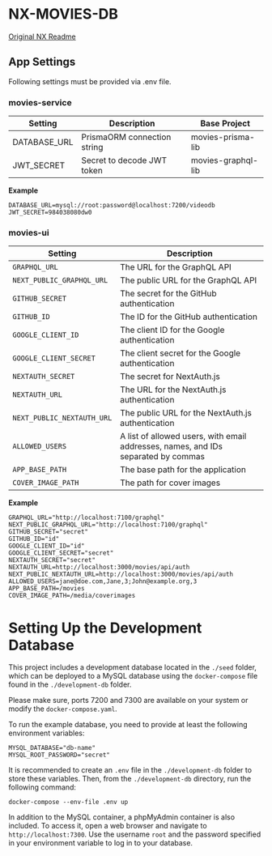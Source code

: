 # NX-MOVIES-DB

[Original NX Readme](NX_README.md)

## App Settings

Following settings must be provided via .env file.

### movies-service

|Setting       |Description                 |Base Project       |
|--------------|----------------------------|-------------------|
|DATABASE_URL  |PrismaORM connection string |movies-prisma-lib  |
|JWT_SECRET    |Secret to decode JWT token  |movies-graphql-lib |


**Example**
``` 
DATABASE_URL=mysql://root:password@localhost:7200/videodb
JWT_SECRET=984038080dw0
```

### movies-ui

| Setting | Description |
| --- | --- |
| `GRAPHQL_URL` | The URL for the GraphQL API |
| `NEXT_PUBLIC_GRAPHQL_URL` | The public URL for the GraphQL API |
| `GITHUB_SECRET` | The secret for the GitHub authentication |
| `GITHUB_ID` | The ID for the GitHub authentication |
| `GOOGLE_CLIENT_ID` | The client ID for the Google authentication |
| `GOOGLE_CLIENT_SECRET` | The client secret for the Google authentication |
| `NEXTAUTH_SECRET` | The secret for NextAuth.js |
| `NEXTAUTH_URL` | The URL for the NextAuth.js authentication |
| `NEXT_PUBLIC_NEXTAUTH_URL` | The public URL for the NextAuth.js authentication |
| `ALLOWED_USERS` | A list of allowed users, with email addresses, names, and IDs separated by commas |
| `APP_BASE_PATH` | The base path for the application |
| `COVER_IMAGE_PATH` | The path for cover images |

**Example**

```
GRAPHQL_URL="http://localhost:7100/graphql"
NEXT_PUBLIC_GRAPHQL_URL="http://localhost:7100/graphql"
GITHUB_SECRET="secret"
GITHUB_ID="id"
GOOGLE_CLIENT_ID="id"
GOOGLE_CLIENT_SECRET="secret"
NEXTAUTH_SECRET="secret"
NEXTAUTH_URL=http://localhost:3000/movies/api/auth
NEXT_PUBLIC_NEXTAUTH_URL=http://localhost:3000/movies/api/auth
ALLOWED_USERS=jane@doe.com,Jane,3;John@example.org,3
APP_BASE_PATH=/movies
COVER_IMAGE_PATH=/media/coverimages
```
# Setting Up the Development Database

This project includes a development database located in the `./seed` folder, which can be deployed to a MySQL database using the `docker-compose` file found in the `./development-db` folder.

Please make sure, ports 7200 and 7300 are available on your system or modify the `docker-compose.yaml`.

To run the example database, you need to provide at least the following environment variables:

```
MYSQL_DATABASE="db-name"
MYSQL_ROOT_PASSWORD="secret"
```

It is recommended to create an `.env` file in the `./development-db` folder to store these variables. Then, from the `./development-db` directory, run the following command:

```
docker-compose --env-file .env up
```

In addition to the MySQL container, a phpMyAdmin container is also included. To access it, open a web browser and navigate to `http://localhost:7300`. Use the username `root` and the password specified in your environment variable to log in to your database.
